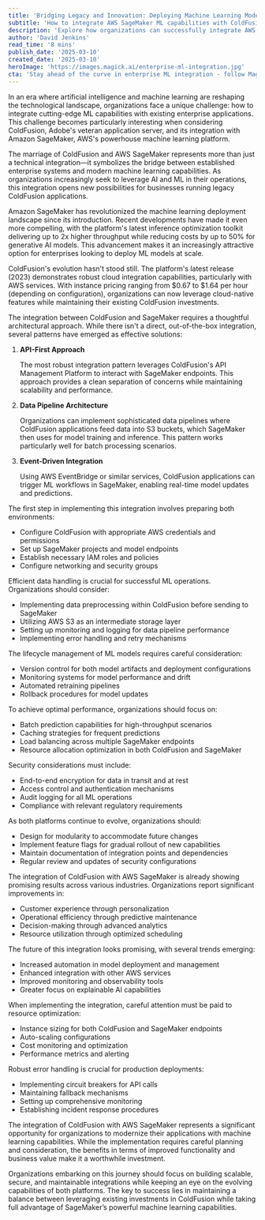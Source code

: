 ```yaml
---
title: 'Bridging Legacy and Innovation: Deploying Machine Learning Models with ColdFusion and AWS SageMaker'
subtitle: 'How to integrate AWS SageMaker ML capabilities with ColdFusion applications'
description: 'Explore how organizations can successfully integrate AWS SageMaker’s machine learning capabilities with existing ColdFusion applications. Learn about architectural patterns, implementation strategies, and best practices for combining legacy systems with modern ML technologies.'
author: 'David Jenkins'
read_time: '8 mins'
publish_date: '2025-03-10'
created_date: '2025-03-10'
heroImage: 'https://images.magick.ai/enterprise-ml-integration.jpg'
cta: 'Stay ahead of the curve in enterprise ML integration - follow MagickAI on LinkedIn for regular insights and updates on cutting-edge technology implementations!'
---
```


In an era where artificial intelligence and machine learning are reshaping the technological landscape, organizations face a unique challenge: how to integrate cutting-edge ML capabilities with existing enterprise applications. This challenge becomes particularly interesting when considering ColdFusion, Adobe's veteran application server, and its integration with Amazon SageMaker, AWS's powerhouse machine learning platform.

The marriage of ColdFusion and AWS SageMaker represents more than just a technical integration—it symbolizes the bridge between established enterprise systems and modern machine learning capabilities. As organizations increasingly seek to leverage AI and ML in their operations, this integration opens new possibilities for businesses running legacy ColdFusion applications.

Amazon SageMaker has revolutionized the machine learning deployment landscape since its introduction. Recent developments have made it even more compelling, with the platform's latest inference optimization toolkit delivering up to 2x higher throughput while reducing costs by up to 50% for generative AI models. This advancement makes it an increasingly attractive option for enterprises looking to deploy ML models at scale.

ColdFusion's evolution hasn't stood still. The platform's latest release (2023) demonstrates robust cloud integration capabilities, particularly with AWS services. With instance pricing ranging from $0.67 to $1.64 per hour (depending on configuration), organizations can now leverage cloud-native features while maintaining their existing ColdFusion investments.

The integration between ColdFusion and SageMaker requires a thoughtful architectural approach. While there isn't a direct, out-of-the-box integration, several patterns have emerged as effective solutions:

1. **API-First Approach**

   The most robust integration pattern leverages ColdFusion's API Management Platform to interact with SageMaker endpoints. This approach provides a clean separation of concerns while maintaining scalability and performance.

2. **Data Pipeline Architecture**

   Organizations can implement sophisticated data pipelines where ColdFusion applications feed data into S3 buckets, which SageMaker then uses for model training and inference. This pattern works particularly well for batch processing scenarios.

3. **Event-Driven Integration**

   Using AWS EventBridge or similar services, ColdFusion applications can trigger ML workflows in SageMaker, enabling real-time model updates and predictions.

The first step in implementing this integration involves preparing both environments:

- Configure ColdFusion with appropriate AWS credentials and permissions
- Set up SageMaker projects and model endpoints
- Establish necessary IAM roles and policies
- Configure networking and security groups

Efficient data handling is crucial for successful ML operations. Organizations should consider:

- Implementing data preprocessing within ColdFusion before sending to SageMaker
- Utilizing AWS S3 as an intermediate storage layer
- Setting up monitoring and logging for data pipeline performance
- Implementing error handling and retry mechanisms

The lifecycle management of ML models requires careful consideration:

- Version control for both model artifacts and deployment configurations
- Monitoring systems for model performance and drift
- Automated retraining pipelines
- Rollback procedures for model updates

To achieve optimal performance, organizations should focus on:

- Batch prediction capabilities for high-throughput scenarios
- Caching strategies for frequent predictions
- Load balancing across multiple SageMaker endpoints
- Resource allocation optimization in both ColdFusion and SageMaker

Security considerations must include:

- End-to-end encryption for data in transit and at rest
- Access control and authentication mechanisms
- Audit logging for all ML operations
- Compliance with relevant regulatory requirements

As both platforms continue to evolve, organizations should:

- Design for modularity to accommodate future changes
- Implement feature flags for gradual rollout of new capabilities
- Maintain documentation of integration points and dependencies
- Regular review and updates of security configurations

The integration of ColdFusion with AWS SageMaker is already showing promising results across various industries. Organizations report significant improvements in:

- Customer experience through personalization
- Operational efficiency through predictive maintenance
- Decision-making through advanced analytics
- Resource utilization through optimized scheduling

The future of this integration looks promising, with several trends emerging:

- Increased automation in model deployment and management
- Enhanced integration with other AWS services
- Improved monitoring and observability tools
- Greater focus on explainable AI capabilities

When implementing the integration, careful attention must be paid to resource optimization:

- Instance sizing for both ColdFusion and SageMaker endpoints
- Auto-scaling configurations
- Cost monitoring and optimization
- Performance metrics and alerting

Robust error handling is crucial for production deployments:

- Implementing circuit breakers for API calls
- Maintaining fallback mechanisms
- Setting up comprehensive monitoring
- Establishing incident response procedures

The integration of ColdFusion with AWS SageMaker represents a significant opportunity for organizations to modernize their applications with machine learning capabilities. While the implementation requires careful planning and consideration, the benefits in terms of improved functionality and business value make it a worthwhile investment.

Organizations embarking on this journey should focus on building scalable, secure, and maintainable integrations while keeping an eye on the evolving capabilities of both platforms. The key to success lies in maintaining a balance between leveraging existing investments in ColdFusion while taking full advantage of SageMaker’s powerful machine learning capabilities.